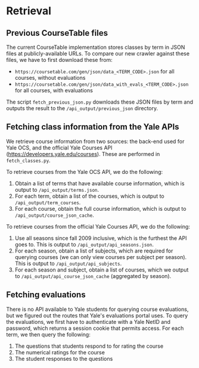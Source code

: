 # Retrieval

## Previous CourseTable files

The current CourseTable implementation stores classes by term in JSON files at publicly-available URLs. To compare our new crawler against these files, we have to first download these from:

- `https://coursetable.com/gen/json/data_<TERM_CODE>.json` for all courses, without evaluations
- `https://coursetable.com/gen/json/data_with_evals_<TERM_CODE>.json` for all courses, with evaluations

The script `fetch_previous_json.py` downloads these JSON files by term and outputs the result to the `/api_output/previous_json` directory.

## Fetching class information from the Yale APIs

We retrieve course information from two sources: the back-end used for Yale OCS, and the official Yale Courses API (https://developers.yale.edu/courses). These are performed in `fetch_classes.py`.

To retrieve courses from the Yale OCS API, we do the following:

1. Obtain a list of terms that have available course information, which is output to `/api_output/terms.json`.
2. For each term, obtain a list of the courses, which is output to `/api_output/term_courses`.
3. For each course, obtain the full course information, which is output to `/api_output/course_json_cache`.

To retrieve courses from the official Yale Courses API, we do the following:

1. Use all seasons since fall 2009 inclusive, which is the furthest the API goes to. This is output to `/api_output/api_seasons.json`.
2. For each season, obtain a list of subjects, which are required for querying courses (we can only view courses per subject per season). This is output to `/api_output/api_subjects`.
3. For each season and subject, obtain a list of courses, which we output to `/api_output/api_course_json_cache` (aggregated by season).

## Fetching evaluations

There is no API available to Yale students for querying course evaluations, but we figured out the routes that Yale's evaluations portal uses. To query the evaluations, we first have to authenticate with a Yale NetID and password, which returns a session cookie that permits access. For each term, we then query the following:

1. The questions that students respond to for rating the course
2. The numerical ratings for the course
3. The student responses to the questions